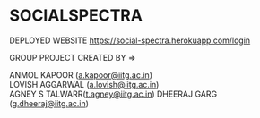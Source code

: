# SOCIALSPECTRA

DEPLOYED WEBSITE
https://social-spectra.herokuapp.com/login

GROUP PROJECT
CREATED BY =>

ANMOL KAPOOR (a.kapoor@iitg.ac.in)           
LOVISH AGGARWAL (a.lovish@iitg.ac.in)              
AGNEY S TALWARR(t.agney@iitg.ac.in)
DHEERAJ GARG (g.dheeraj@iitg.ac.in)
